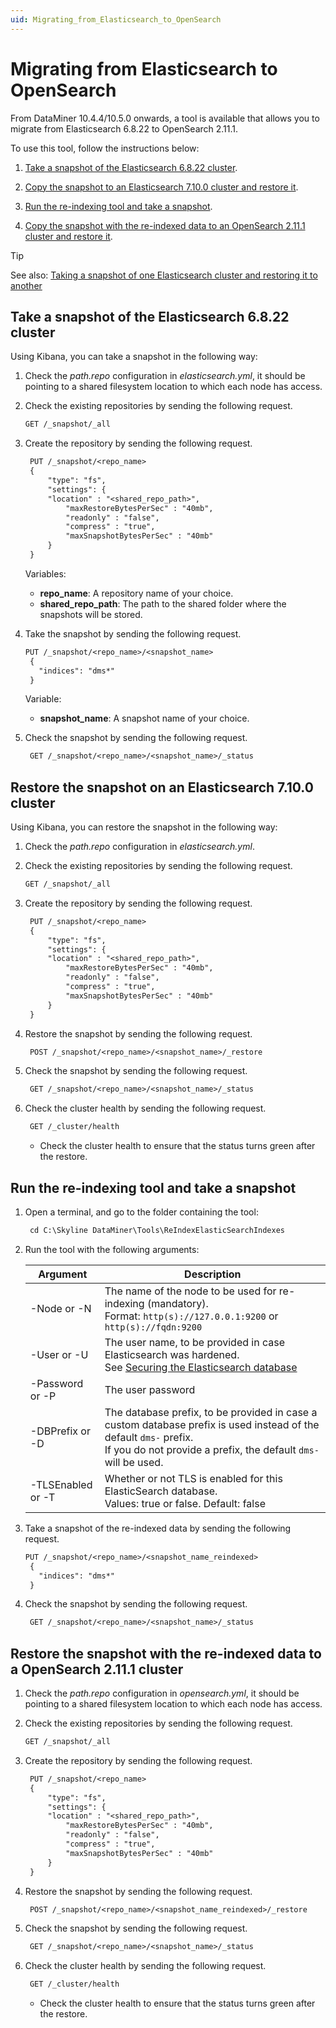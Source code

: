 ```yaml
---
uid: Migrating_from_Elasticsearch_to_OpenSearch
---
```


# Migrating from Elasticsearch to OpenSearch

From DataMiner 10.4.4/10.5.0 onwards<!-- RN 37994 -->, a tool is available that allows you to migrate from Elasticsearch 6.8.22 to OpenSearch 2.11.1.

To use this tool, follow the instructions below:

1. [Take a snapshot of the Elasticsearch 6.8.22 cluster](#take-a-snapshot-of-the-elasticsearch-6822-cluster).

1. [Copy the snapshot to an Elasticsearch 7.10.0 cluster and restore it](#restore-the-snapshot-on-an-elasticsearch-7100-cluster).

1. [Run the re-indexing tool and take a snapshot](#run-the-re-indexing-tool-and-take-a-snapshot).

1. [Copy the snapshot with the re-indexed data to an OpenSearch 2.11.1 cluster and restore it](#restore-the-snapshot-with-the-re-indexed-data-to-a-opensearch-2111-cluster).

> [!TIP]
> See also: [Taking a snapshot of one Elasticsearch cluster and restoring it to another](xref:Taking_snapshot_Elasticsearch_cluster_and_restoring_to_different_cluster)

## Take a snapshot of the Elasticsearch 6.8.22 cluster

Using Kibana, you can take a snapshot in the following way:

1. Check the *path.repo* configuration in *elasticsearch.yml*, it should be pointing to a shared filesystem location to which each node has access.

1. Check the existing repositories by sending the following request.

   ```txt
   GET /_snapshot/_all
   ```

1. Create the repository by sending the following request.

   ```txt
    PUT /_snapshot/<repo_name>
    {
        "type": "fs",
        "settings": {
        "location" : "<shared_repo_path>",
            "maxRestoreBytesPerSec" : "40mb",
            "readonly" : "false",
            "compress" : "true",
            "maxSnapshotBytesPerSec" : "40mb"
        }
    }
   ```

   Variables:

   - **repo_name**: A repository name of your choice.
   - **shared_repo_path**: The path to the shared folder where the snapshots will be stored.

1. Take the snapshot by sending the following request.

   ```txt
   PUT /_snapshot/<repo_name>/<snapshot_name>
    {
      "indices": "dms*"
    }
   ```

   Variable:

   - **snapshot_name**: A snapshot name of your choice.

1. Check the snapshot by sending the following request.

   ```txt
    GET /_snapshot/<repo_name>/<snapshot_name>/_status
   ```

## Restore the snapshot on an Elasticsearch 7.10.0 cluster

Using Kibana, you can restore the snapshot in the following way:

1. Check the *path.repo* configuration in *elasticsearch.yml*.

1. Check the existing repositories by sending the following request.

   ```txt
   GET /_snapshot/_all
   ```

1. Create the repository by sending the following request.

   ```txt
    PUT /_snapshot/<repo_name>
    {
        "type": "fs",
        "settings": {
        "location" : "<shared_repo_path>",
            "maxRestoreBytesPerSec" : "40mb",
            "readonly" : "false",
            "compress" : "true",
            "maxSnapshotBytesPerSec" : "40mb"
        }
    }
   ```

1. Restore the snapshot by sending the following request.

   ```txt
    POST /_snapshot/<repo_name>/<snapshot_name>/_restore 
   ```

1. Check the snapshot by sending the following request.

   ```txt
    GET /_snapshot/<repo_name>/<snapshot_name>/_status
   ```

1. Check the cluster health by sending the following request.

   ```txt
    GET /_cluster/health
   ```

   - Check the cluster health to ensure that the status turns green after the restore.

## Run the re-indexing tool and take a snapshot

1. Open a terminal, and go to the folder containing the tool:

   ```txt
    cd C:\Skyline DataMiner\Tools\ReIndexElasticSearchIndexes
   ```

1. Run the tool with the following arguments:

   | Argument | Description |
   |----------|-------------|
   | -Node or -N | The name of the node to be used for re-indexing (mandatory).<br>Format: `http(s)://127.0.0.1:9200` or `http(s)://fqdn:9200` |
   | -User or -U | The user name, to be provided in case Elasticsearch was hardened.<br>See [Securing the Elasticsearch database](xref:Security_Elasticsearch) |
   | -Password or -P | The user password |
   | -DBPrefix or -D | The database prefix, to be provided in case a custom database prefix is used instead of the default `dms-` prefix.<br>If you do not provide a prefix, the default `dms-` will be used. |
   | -TLSEnabled or -T | Whether or not TLS is enabled for this ElasticSearch database.<br>Values: true or false. Default: false |

1. Take a snapshot of the re-indexed data by sending the following request.

   ```txt
   PUT /_snapshot/<repo_name>/<snapshot_name_reindexed>
    {
      "indices": "dms*"
    }
   ```

1. Check the snapshot by sending the following request.

   ```txt
    GET /_snapshot/<repo_name>/<snapshot_name>/_status
   ```

## Restore the snapshot with the re-indexed data to a OpenSearch 2.11.1 cluster

1. Check the *path.repo* configuration in *opensearch.yml*, it should be pointing to a shared filesystem location to which each node has access.

1. Check the existing repositories by sending the following request.

   ```txt
   GET /_snapshot/_all
   ```

1. Create the repository by sending the following request.

   ```txt
    PUT /_snapshot/<repo_name>
    {
        "type": "fs",
        "settings": {
        "location" : "<shared_repo_path>",
            "maxRestoreBytesPerSec" : "40mb",
            "readonly" : "false",
            "compress" : "true",
            "maxSnapshotBytesPerSec" : "40mb"
        }
    }
   ```

1. Restore the snapshot by sending the following request.

   ```txt
    POST /_snapshot/<repo_name>/<snapshot_name_reindexed>/_restore 
   ```

1. Check the snapshot by sending the following request.

   ```txt
    GET /_snapshot/<repo_name>/<snapshot_name>/_status
   ```

1. Check the cluster health by sending the following request.

   ```txt
    GET /_cluster/health
   ```

   - Check the cluster health to ensure that the status turns green after the restore.
